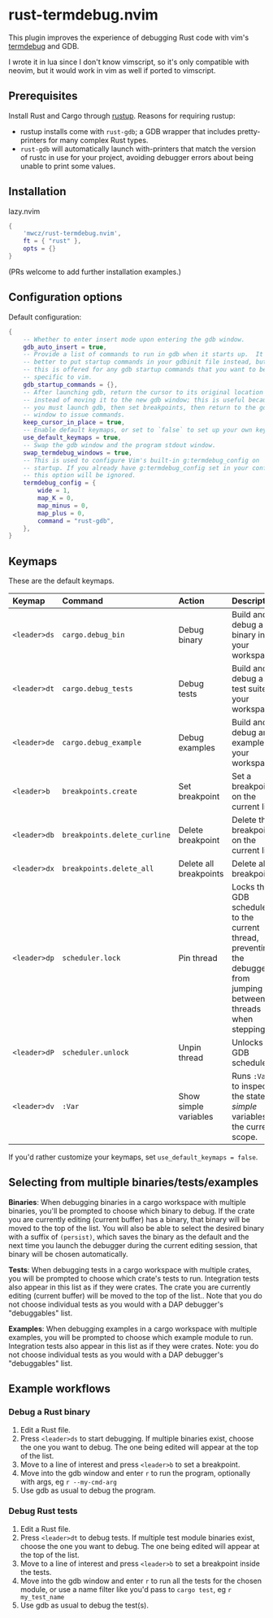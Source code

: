 # rust-termdebug.nvim

This plugin improves the experience of debugging Rust code with vim's [termdebug][termdebug] and GDB.

I wrote it in lua since I don't know vimscript, so it's only compatible with neovim, but it would work in vim as well if ported to vimscript.

## Prerequisites

Install Rust and Cargo through [rustup][rustup]. Reasons for requiring rustup:

 - rustup installs come with `rust-gdb`; a GDB wrapper that includes pretty-printers for many complex Rust types.
 - `rust-gdb` will automatically launch with-printers that match the version of rustc in use for your project, avoiding debugger errors about being unable to print some values.

## Installation

lazy.nvim
```lua
{
    'mwcz/rust-termdebug.nvim',
    ft = { "rust" },
    opts = {}
}
```

(PRs welcome to add further installation examples.)

## Configuration options

Default configuration:

```lua
{
    -- Whether to enter insert mode upon entering the gdb window.
    gdb_auto_insert = true,
    -- Provide a list of commands to run in gdb when it starts up.  It's
    -- better to put startup commands in your gdbinit file instead, but
    -- this is offered for any gdb startup commands that you want to be
    -- specific to vim.
    gdb_startup_commands = {},
    -- After launching gdb, return the cursor to its original location
    -- instead of moving it to the new gdb window; this is useful because
    -- you must launch gdb, then set breakpoints, then return to the gdb
    -- window to issue commands.
    keep_cursor_in_place = true,
    -- Enable default keymaps, or set to `false` to set up your own keymaps.
    use_default_keymaps = true,
    -- Swap the gdb window and the program stdout window.
    swap_termdebug_windows = true,
    -- This is used to configure Vim's built-in g:termdebug_config on
    -- startup. If you already have g:termdebug_config set in your config,
    -- this option will be ignored.
    termdebug_config = {
        wide = 1,
        map_K = 0,
        map_minus = 0,
        map_plus = 0,
        command = "rust-gdb",
    },
}
```

## Keymaps

These are the default keymaps.  

  | Keymap       | Command                      | Action                 | Description                                                                                                        |
  | :---         | :---                         | :---                   | :---                                                                                                               |
  | `<leader>ds` | `cargo.debug_bin`            | Debug binary           | Build and debug a binary in your workspace.                                                                        |
  | `<leader>dt` | `cargo.debug_tests`          | Debug tests            | Build and debug a test suite in your workspace.                                                                    |
  | `<leader>de` | `cargo.debug_example`        | Debug examples         | Build and debug an example in your workspace.                                                                      |
  | `<leader>b`  | `breakpoints.create`         | Set breakpoint         | Set a breakpoint on the current line.                                                                              |
  | `<leader>db` | `breakpoints.delete_curline` | Delete breakpoint      | Delete the breakpoint on the current line.                                                                         |
  | `<leader>dx` | `breakpoints.delete_all`     | Delete all breakpoints | Delete all breakpoints.                                                                                            |
  | `<leader>dp` | `scheduler.lock`             | Pin thread             | Locks the GDB scheduler to the current thread, preventing the debugger from jumping between threads when stepping. |
  | `<leader>dP` | `scheduler.unlock`           | Unpin thread           | Unlocks the GDB scheduler.                                                                                         |
  | `<leader>dv` | `:Var`                       | Show simple variables  | Runs `:Var` to inspect the state of _simple_ variables in the current scope.                                       |

If you'd rather customize your keymaps, set `use_default_keymaps = false`.

## Selecting from multiple binaries/tests/examples

**Binaries**: When debugging binaries in a cargo workspace with multiple binaries, you'll be prompted to choose which binary to debug.  If the crate you are currently editing (current buffer) has a binary, that binary will be moved to the top of the list.  You will also be able to select the desired binary with a suffix of `(persist)`, which saves the binary as the default and the next time you launch the debugger during the current editing session, that binary will be chosen automatically.

**Tests**: When debugging tests in a cargo workspace with multiple crates, you will be prompted to choose which crate's tests to run.  Integration tests also appear in this list as if they were crates.  The crate you are currently editing (current buffer) will be moved to the top of the list..  Note that you do not choose individual tests as you would with a DAP debugger's "debuggables" list.

**Examples**: When debugging examples in a cargo workspace with multiple examples, you will be prompted to choose which example module to run.  Integration tests also appear in this list as if they were crates.  Note: you do not choose individual tests as you would with a DAP debugger's "debuggables" list.

## Example workflows

### Debug a Rust binary

 1. Edit a Rust file.
 2. Press `<leader>ds` to start debugging.  If multiple binaries exist, choose the one you want to debug.  The one being edited will appear at the top of the list.
 3. Move to a line of interest and press `<leader>b` to set a breakpoint.
 4. Move into the gdb window and enter `r` to run the program, optionally with args, eg `r --my-cmd-arg`
 5. Use gdb as usual to debug the program.

### Debug Rust tests

 1. Edit a Rust file.
 2. Press `<leader>dt` to debug tests.  If multiple test module binaries exist, choose the one you want to debug.  The one being edited will appear at the top of the list.
 3. Move to a line of interest and press `<leader>b` to set a breakpoint inside the tests.
 4. Move into the gdb window and enter `r` to run all the tests for the chosen module, or use a name filter like you'd pass to `cargo test`, eg `r my_test_name`
 5. Use gdb as usual to debug the test(s).


[termdebug]: https://vimhelp.org/terminal.txt.html#terminal-debug
[rustup]: https://rustup.rs/
[gdb]: https://sourceware.org/gdb/
